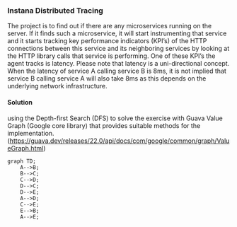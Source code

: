 ### **Instana Distributed Tracing**

The project is to find out if there are any microservices running on the
server. If it finds such a microservice, it will start instrumenting that service and it starts tracking
key performance indicators (KPI’s) of the HTTP connections between this service and its
neighboring services by looking at the HTTP library calls that service is performing. One of
these KPI’s the agent tracks is latency. Please note that latency is a uni-directional concept.
When the latency of service A calling service B is 8ms, it is not implied that service B calling
service A will also take 8ms as this depends on the underlying network infrastructure.

#### **Solution**

using the Depth-first Search (DFS) to solve the exercise with Guava Value Graph (Google core library) that provides suitable methods for
the implementation. (https://guava.dev/releases/22.0/api/docs/com/google/common/graph/ValueGraph.html)
```mermaid
graph TD;
    A-->B;
    B-->C;
    C-->D;
    D-->C;
    D-->E;
    A-->D;
    C-->E;
    E-->B;
    A-->E;
```
      
